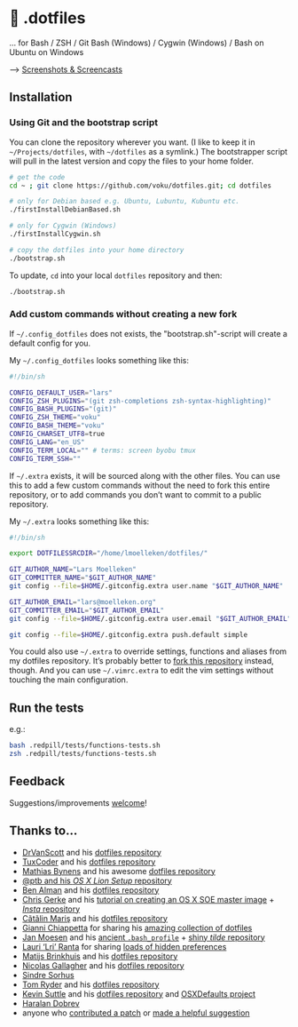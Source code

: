 # :bookmark_tabs:  .dotfiles 

... for Bash / ZSH / Git Bash (Windows) / Cygwin (Windows) / Bash on Ubuntu on Windows

--> [Screenshots & Screencasts](https://github.com/voku/dotfiles/wiki/Images)

## Installation

### Using Git and the bootstrap script

You can clone the repository wherever you want. (I like to keep it in `~/Projects/dotfiles`, with `~/dotfiles` as a symlink.) The bootstrapper script will pull in the latest version and copy the files to your home folder.

```bash
# get the code
cd ~ ; git clone https://github.com/voku/dotfiles.git; cd dotfiles

# only for Debian based e.g. Ubuntu, Lubuntu, Kubuntu etc.
./firstInstallDebianBased.sh

# only for Cygwin (Windows)
./firstInstallCygwin.sh

# copy the dotfiles into your home directory
./bootstrap.sh
```

To update, `cd` into your local `dotfiles` repository and then:

```bash
./bootstrap.sh
```

### Add custom commands without creating a new fork

If `~/.config_dotfiles` does not exists, the "bootstrap.sh"-script will create a default config for you.

My `~/.config_dotfiles` looks something like this:

```bash
#!/bin/sh

CONFIG_DEFAULT_USER="lars"
CONFIG_ZSH_PLUGINS="(git zsh-completions zsh-syntax-highlighting)"
CONFIG_BASH_PLUGINS="(git)"
CONFIG_ZSH_THEME="voku"
CONFIG_BASH_THEME="voku"
CONFIG_CHARSET_UTF8=true
CONFIG_LANG="en_US"
CONFIG_TERM_LOCAL="" # terms: screen byobu tmux
CONFIG_TERM_SSH=""
```

If `~/.extra` exists, it will be sourced along with the other files. You can use this to add a few custom commands without the need to fork this entire repository, or to add commands you don’t want to commit to a public repository.

My `~/.extra` looks something like this:

```bash
#!/bin/sh

export DOTFILESSRCDIR="/home/lmoelleken/dotfiles/"

GIT_AUTHOR_NAME="Lars Moelleken"
GIT_COMMITTER_NAME="$GIT_AUTHOR_NAME"
git config --file=$HOME/.gitconfig.extra user.name "$GIT_AUTHOR_NAME"

GIT_AUTHOR_EMAIL="lars@moelleken.org"
GIT_COMMITTER_EMAIL="$GIT_AUTHOR_EMAIL"
git config --file=$HOME/.gitconfig.extra user.email "$GIT_AUTHOR_EMAIL"

git config --file=$HOME/.gitconfig.extra push.default simple
```

You could also use `~/.extra` to override settings, functions and aliases from my dotfiles repository. It’s probably better to [fork this repository](https://github.com/voku/dotfiles/fork) instead, though. And you can use `~/.vimrc.extra` to edit the vim settings without touching the main configuration.

## Run the tests

e.g.:
```bash
bash .redpill/tests/functions-tests.sh
zsh .redpill/tests/functions-tests.sh
```

## Feedback

Suggestions/improvements
[welcome](https://github.com/voku/dotfiles/issues)!


## Thanks to…

* [DrVanScott](https://github.com/DrVanScott/) and his [dotfiles repository](https://github.com/DrVanScott/dotfiles)
* [TuxCoder](https://github.com/TuxCoder/) and his [dotfiles repository](https://github.com/tuxcoder/dotfiles)
* [Mathias Bynens](https://github.com/mathiasbynens/) and his awesome [dotfiles repository](https://github.com/mathiasbynens/dotfiles/)
* [@ptb and his _OS X Lion Setup_ repository](https://github.com/ptb/Mac-OS-X-Lion-Setup)
* [Ben Alman](http://benalman.com/) and his [dotfiles repository](https://github.com/cowboy/dotfiles)
* [Chris Gerke](http://www.randomsquared.com/) and his [tutorial on creating an OS X SOE master image](http://chris-gerke.blogspot.com/2012/04/mac-osx-soe-master-image-day-7.html) + [_Insta_ repository](https://github.com/cgerke/Insta)
* [Cãtãlin Mariş](https://github.com/alrra) and his [dotfiles repository](https://github.com/alrra/dotfiles)
* [Gianni Chiappetta](http://gf3.ca/) for sharing his [amazing collection of dotfiles](https://github.com/gf3/dotfiles)
* [Jan Moesen](http://jan.moesen.nu/) and his [ancient `.bash_profile`](https://gist.github.com/1156154) + [shiny _tilde_ repository](https://github.com/janmoesen/tilde)
* [Lauri ‘Lri’ Ranta](http://lri.me/) for sharing [loads of hidden preferences](http://osxnotes.net/defaults.html)
* [Matijs Brinkhuis](http://hotfusion.nl/) and his [dotfiles repository](https://github.com/matijs/dotfiles)
* [Nicolas Gallagher](http://nicolasgallagher.com/) and his [dotfiles repository](https://github.com/necolas/dotfiles)
* [Sindre Sorhus](http://sindresorhus.com/)
* [Tom Ryder](http://blog.sanctum.geek.nz/) and his [dotfiles repository](https://github.com/tejr/dotfiles)
* [Kevin Suttle](http://kevinsuttle.com/) and his [dotfiles repository](https://github.com/kevinSuttle/dotfiles) and [OSXDefaults project](https://github.com/kevinSuttle/OSXDefaults)
* [Haralan Dobrev](http://hkdobrev.com/)
* anyone who [contributed a patch](https://github.com/voku/dotfiles/contributors) or [made a helpful suggestion](https://waffle.io/voku/dotfiles)
